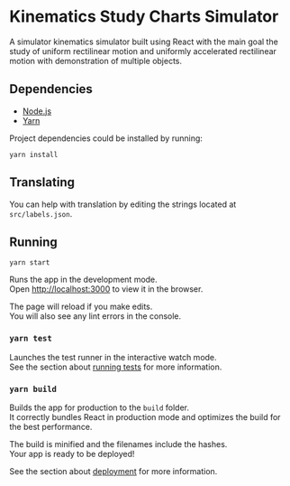 # Kinematics Study Charts Simulator

A simulator kinematics simulator built using React with the main goal the study of uniform rectilinear motion and uniformly accelerated rectilinear motion with demonstration of multiple objects.

## Dependencies

  - [Node.js](https://nodejs.org/)
  - [Yarn](https://yarnpkg.com/)

Project dependencies could be installed by running:

`yarn install`

## Translating

You can help with translation by editing the strings located at `src/labels.json`.

## Running

`yarn start`

Runs the app in the development mode.<br />
Open [http://localhost:3000](http://localhost:3000) to view it in the browser.

The page will reload if you make edits.<br />
You will also see any lint errors in the console.

### `yarn test`

Launches the test runner in the interactive watch mode.<br />
See the section about [running tests](https://facebook.github.io/create-react-app/docs/running-tests) for more information.

### `yarn build`

Builds the app for production to the `build` folder.<br />
It correctly bundles React in production mode and optimizes the build for the best performance.

The build is minified and the filenames include the hashes.<br />
Your app is ready to be deployed!

See the section about [deployment](https://facebook.github.io/create-react-app/docs/deployment) for more information.
